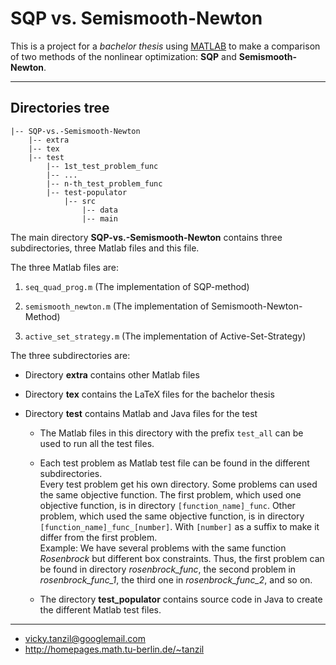 # SQP vs. Semismooth-Newton

This is a project for a *bachelor thesis* using [MATLAB][]
to make a comparison of two methods of the nonlinear optimization:
**SQP** and **Semismooth-Newton**.

---

## Directories tree

    |-- SQP-vs.-Semismooth-Newton
        |-- extra
        |-- tex
        |-- test
            |-- 1st_test_problem_func
            |-- ...
            |-- n-th_test_problem_func
            |-- test-populator
                |-- src
                    |-- data
                    |-- main

The main directory **SQP-vs.-Semismooth-Newton** contains
three subdirectories, three Matlab files and this file.

The three Matlab files are:

  1. `seq_quad_prog.m` (The implementation of SQP-method)
  
  2. `semismooth_newton.m` (The implementation of Semismooth-Newton-Method)
  
  3. `active_set_strategy.m` (The implementation of Active-Set-Strategy)
  
The three subdirectories are:
  
  * Directory **extra** contains other Matlab files
  
  * Directory **tex** contains the LaTeX files for the bachelor thesis
  
  * Directory **test** contains Matlab and Java files for the test
  
    * The Matlab files in this directory with the prefix `test_all` can be used to run all the test files.
    
    * Each test problem as Matlab test file can be found in the different subdirectories.  
      Every test problem get his own directory.
      Some problems can used the same objective function.
      The first problem, which used one objective function, is in directory `[function_name]_func`.
      Other problem, which used the same objective function, is in directory `[function_name]_func_[number]`.
      With `[number]` as a suffix to make it differ from the first problem.  
      Example: We have several problems with the same function *Rosenbrock* but different box constraints.
      Thus, the first problem can be found in directory *rosenbrock_func*,
      the second problem in *rosenbrock_func_1*,
      the third one in *rosenbrock_func_2*, and so on.
      
    * The directory **test_populator** contains source code in Java
      to create the different Matlab test files.

---

* <vicky.tanzil@googlemail.com>
* <http://homepages.math.tu-berlin.de/~tanzil>

[matlab]: http://de.wikipedia.org/wiki/MATLAB "MATLAB"